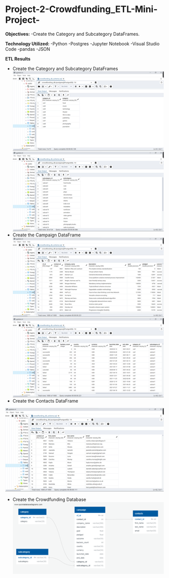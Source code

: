 # Project-2-Crowdfunding_ETL-Mini-Project-

**Objectives:**
  -Create the Category and Subcategory DataFrames.

**Technology Utilized:**
-Python
-Postgres
-Jupyter Notebook
-Visual Studio Code
-pandas
-JSON

**ETL Results**
- Create the Category and Subcategory DataFrames
![Image](Crowdfunding_ETL/Outputs/category%20table%20sql.png)
![Image](Crowdfunding_ETL/Outputs/subcategory%20table%20sql.png)
- Create the Campaign DataFrame
![Image](Crowdfunding_ETL/Outputs/campaign%20table%201%20sql.png)
![Image](Crowdfunding_ETL/Outputs/campaign%20table%202%20sql.png)
- Create the Contacts DataFrame

![Image](Crowdfunding_ETL/Outputs/contacts%20table%20sql.png)
- Create the Crowdfunding Database
![Image](Crowdfunding_ETL/Outputs/crowdfunding%20ERD.png)
  







